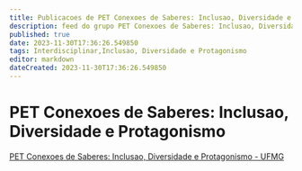 ```yaml
---
title: Publicacoes de PET Conexoes de Saberes: Inclusao, Diversidade e Protagonismo - UFMG
description: feed do grupo PET Conexoes de Saberes: Inclusao, Diversidade e Protagonismo - UFMG
published: true
date: 2023-11-30T17:36:26.549850
tags: Interdisciplinar,Inclusao, Diversidade e Protagonismo
editor: markdown
dateCreated: 2023-11-30T17:36:26.549850
---
```


# PET Conexoes de Saberes: Inclusao, Diversidade e Protagonismo
[PET Conexoes de Saberes: Inclusao, Diversidade e Protagonismo - UFMG](/grupo/270PETConexoesdeSaberesInclusaoDiversidadeeProtagonismoUFMG.md)